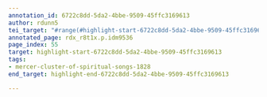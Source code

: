 ```yaml
---
annotation_id: 6722c8dd-5da2-4bbe-9509-45ffc3169613
author: rdunn5
tei_target: "#range(#highlight-start-6722c8dd-5da2-4bbe-9509-45ffc3169613, #highlight-end-6722c8dd-5da2-4bbe-9509-45ffc3169613)"
annotated_page: rdx_r8t1x.p.idm9536
page_index: 55
target: highlight-start-6722c8dd-5da2-4bbe-9509-45ffc3169613
tags:
- mercer-cluster-of-spiritual-songs-1828
end_target: highlight-end-6722c8dd-5da2-4bbe-9509-45ffc3169613

---
```

